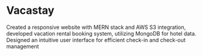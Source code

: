 # Vacastay
 Created a responsive website with MERN stack and AWS S3 integration, developed 
 vacation rental booking system, utilizing MongoDB for hotel data. Designed an intuitive user interface 
 for efficient check-in and check-out management
